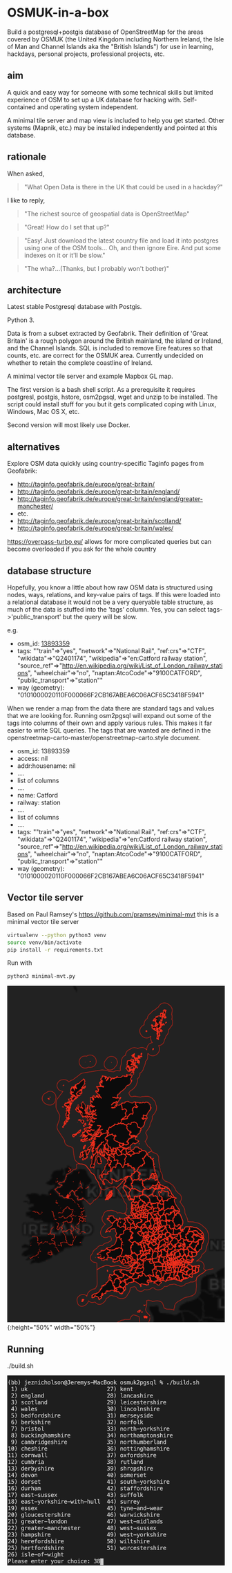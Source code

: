 # OSMUK-in-a-box
Build a postgresql+postgis database of OpenStreetMap for the areas covered by OSMUK (the United Kingdom including Northern Ireland, the Isle of Man and Channel Islands aka the "British Islands") for use in learning, hackdays, personal projects, professional projects, etc.

## aim
A quick and easy way for someone with some technical skills but limited experience of OSM to set up a UK database for hacking with. Self-contained and operating system independent.

A minimal tile server and map view is included to help you get started. Other systems (Mapnik, etc.) may be installed independently and pointed at this database.

## rationale
When asked,
> "What Open Data is there in the UK that could be used in a hackday?"

I like to reply,

> "The richest source of geospatial data is OpenStreetMap"

> "Great! How do I set that up?"

> "Easy! Just download the latest country file and load it into postgres using one of the OSM tools... Oh, and then ignore Eire. And put some indexes on it or it'll be slow."

> "The wha?...(Thanks, but I probably won't bother)"

## architecture
Latest stable Postgresql database with Postgis.

Python 3.

Data is from a subset extracted by Geofabrik. Their definition of 'Great Britain' is a rough polygon around the British mainland, the island or Ireland, and the Channel Islands. SQL is included to remove Eire features so that counts, etc. are correct for the OSMUK area. Currently undecided on whether to retain the complete coastline of Ireland.

A minimal vector tile server and example Mapbox GL map.

The first version is a bash shell script. As a prerequisite it requires postgresl, postgis, hstore, osm2pgsql, wget and unzip to be installed. The script could install stuff for you but it gets complicated coping with Linux, Windows, Mac OS X, etc.

Second version will most likely use Docker.

## alternatives
Explore OSM data quickly using country-specific Taginfo pages from Geofabrik:

* http://taginfo.geofabrik.de/europe/great-britain/
* http://taginfo.geofabrik.de/europe/great-britain/england/
* http://taginfo.geofabrik.de/europe/great-britain/england/greater-manchester/
* etc.
* http://taginfo.geofabrik.de/europe/great-britain/scotland/
* http://taginfo.geofabrik.de/europe/great-britain/wales/

https://overpass-turbo.eu/ allows for more complicated queries but can become overloaded if you ask for the whole country

## database structure
Hopefully, you know a little about how raw OSM data is structured using nodes, ways, relations, and key-value pairs of tags. If this were loaded into a relational database it would not be a very queryable table structure, as much of the data is stuffed into the 'tags' column. Yes, you can select tags->'public_transport' but the query will be slow.

e.g.
* osm_id: [13893359](https://www.openstreetmap.org/node/13893359)
* tags: ""train"=>"yes", "network"=>"National Rail", "ref:crs"=>"CTF", "wikidata"=>"Q2401174", "wikipedia"=>"en:Catford railway station", "source_ref"=>"http://en.wikipedia.org/wiki/List_of_London_railway_stations", "wheelchair"=>"no", "naptan:AtcoCode"=>"9100CATFORD", "public_transport"=>"station""
* way (geometry): "0101000020110F000066F2CB167ABEA6C06ACF65C3418F5941"

When we render a map from the data there are standard tags and values that we are looking for. Running osm2pgsql will expand out some of the tags into columns of their own and apply various rules. This makes it far easier to write SQL queries. The tags that are wanted are defined in the openstreetmap-carto-master/openstreetmap-carto.style document.

* osm_id: 13893359
* access: nil
* addr:housename: nil
* ....
* list of columns
* ....
* name: Catford
* railway: station
* ....
* list of columns
* ....
* tags: ""train"=>"yes", "network"=>"National Rail", "ref:crs"=>"CTF", "wikidata"=>"Q2401174", "wikipedia"=>"en:Catford railway station", "source_ref"=>"http://en.wikipedia.org/wiki/List_of_London_railway_stations", "wheelchair"=>"no", "naptan:AtcoCode"=>"9100CATFORD", "public_transport"=>"station""
* way (geometry): "0101000020110F000066F2CB167ABEA6C06ACF65C3418F5941"

## Vector tile server
Based on Paul Ramsey's https://github.com/pramsey/minimal-mvt this is a minimal vector tile server

```sh
virtualenv --python python3 venv
source venv/bin/activate
pip install -r requirements.txt
```

Run with
```sh
python3 minimal-mvt.py
```

![Screenshot of Mapbox GL Example](mapbox-gl.png){:height="50%" width="50%"}

## Running
./build.sh

![Choose a Geofabrik extract](choose-an-extract.png)